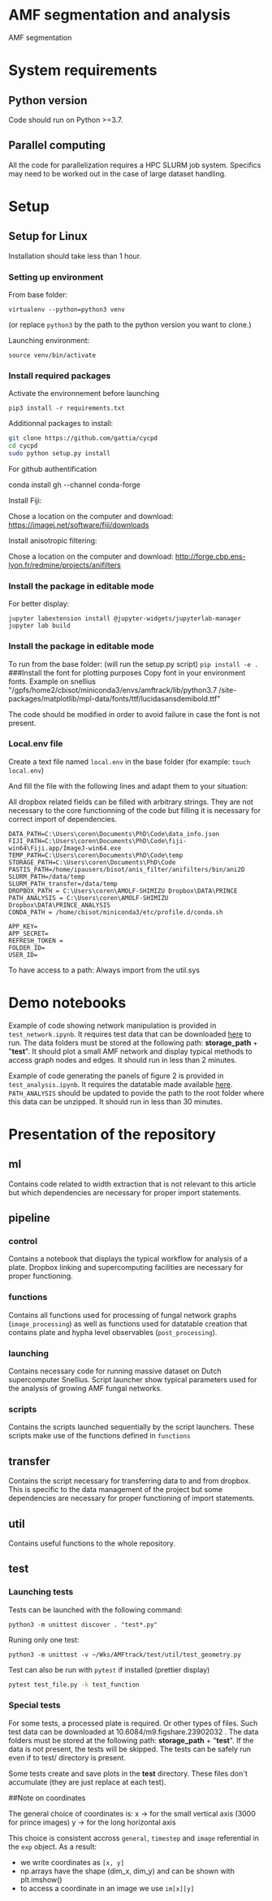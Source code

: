 # AMF segmentation and analysis
AMF segmentation

# System requirements

## Python version
Code should run on Python >=3.7.

## Parallel computing
All the code for parallelization requires a HPC SLURM job system. Specifics may need to be worked 
out in the case of large dataset handling.

# Setup


## Setup for Linux
Installation should take less than 1 hour.

### Setting up environment

From base folder:
```
virtualenv --python=python3 venv
```
(or replace `python3` by the path to the python version you want to clone.)

Launching environment:

```
source venv/bin/activate
```

### Install required packages

Activate the environnement before launching

`pip3 install -r requirements.txt`

Additionnal packages to install:

```bash
git clone https://github.com/gattia/cycpd
cd cycpd
sudo python setup.py install
```

For github authentification 

conda install gh --channel conda-forge 

Install Fiji:

Chose a location on the computer and download:
https://imagej.net/software/fiji/downloads

Install anisotropic filtering:

Chose a location on the computer and download:
http://forge.cbp.ens-lyon.fr/redmine/projects/anifilters

### Install the package in editable mode

For better display:

`jupyter labextension install @jupyter-widgets/jupyterlab-manager`
`jupyter lab build`

### Install the package in editable mode

To run from the base folder:
(will run the setup.py script)
`pip install -e .`
###Install the font for plotting purposes
Copy font in your environment fonts. Example on snellius "/gpfs/home2/cbisot/miniconda3/envs/amftrack/lib/python3.7
/site-packages/matplotlib/mpl-data/fonts/ttf/lucidasansdemibold.ttf"

The code should be modified in order to avoid failure in case the font is not present.

### Local.env file

Create a text file named `local.env` in the base folder
(for example: `touch local.env`)

And fill the file with the following lines and adapt them to your situation:

All dropbox related fields can be filled with arbitrary strings. They are not necessary to the core functionning of the code but filling it is necessary for correct import of dependencies.

```
DATA_PATH=C:\Users\coren\Documents\PhD\Code\data_info.json
FIJI_PATH=C:\Users\coren\Documents\PhD\Code\fiji-win64\Fiji.app/ImageJ-win64.exe
TEMP_PATH=C:\Users\coren\Documents\PhD\Code\temp
STORAGE_PATH=C:\Users\coren\Documents\PhD\Code
PASTIS_PATH=/home/ipausers/bisot/anis_filter/anifilters/bin/ani2D
SLURM_PATH=/data/temp
SLURM_PATH_transfer=/data/temp
DROPBOX_PATH = C:\Users\coren\AMOLF-SHIMIZU Dropbox\DATA\PRINCE
PATH_ANALYSIS = C:\Users\coren\AMOLF-SHIMIZU Dropbox\DATA\PRINCE_ANALYSIS
CONDA_PATH = /home/cbisot/miniconda3/etc/profile.d/conda.sh

APP_KEY=
APP_SECRET= 
REFRESH_TOKEN = 
FOLDER_ID=
USER_ID= 

```

To have access to a path: 
Always import from the util.sys

# Demo notebooks
Example of code showing network manipulation is provided in `test_network.ipynb`. It requires 
 test data that can be downloaded [here](10.6084/m9.figshare.23902032) to run.
The data folders must be stored at the following path:
**storage_path** + "**test**". It should plot a small AMF network and display typical methods
to access graph nodes and edges. It should run in less than 2 minutes.

Example of code generating the panels of figure 2
is provided in `test_analysis.ipynb`.
It requires the datatable made available 
[here](10.6084/m9.figshare.23902035).
`PATH_ANALYSIS` 
should be updated to povide the path to the 
root folder where this data can be unzipped.
It should run in less than 30 minutes.


# Presentation of the repository
## ml
Contains code related to width extraction that is not relevant 
to this article but which dependencies are necessary for proper import statements.

## pipeline
### control
Contains a notebook that displays the typical workflow 
for analysis of a plate.
Dropbox linking and supercomputing facilities are necessary
for proper functioning.
### functions
Contains all functions used for processing of fungal network
graphs (`image_processing`) as well as functions used for 
datatable creation that contains plate and hypha level observables (`post_processing`).

### launching
Contains necessary code for running massive dataset on 
Dutch supercomputer Snellius. Script launcher show typical parameters
used for the analysis of growing AMF fungal networks.

### scripts
Contains the scripts launched sequentially by the script launchers.
These scripts make use of the functions defined in `functions`

## transfer
Contains the script necessary for transferring data to and from dropbox.
This is specific to the data management of the project but some 
dependencies are necessary for proper functioning of import statements.

## util
Contains useful functions to the whole repository.

## test




### Launching tests
Tests can be launched with the following command:
```
python3 -m unittest discover . "test*.py"
```

Runing only one test:
```
python3 -m unittest -v ~/Wks/AMFtrack/test/util/test_geometry.py
```

Test can also be run with `pytest` if installed (prettier display)
```bash
pytest test_file.py -k test_function
```

### Special tests
For some tests, a processed plate is required. Or other types of files.
Such test data can be downloaded at 10.6084/m9.figshare.23902032 .
The data folders must be stored at the following path:
**storage_path** + "**test**".
If the data is not present, the tests will be skipped.
The tests can be safely run even if to test/ directory is present.

Some tests create and save plots in the **test** directory.
These files don't accumulate (they are just replace at each test).



##Note on coordinates

The general choice of coordinates is:
x -> for the small vertical axis (3000 for prince images)
y -> for the long horizontal axis

This choice is consistent accross `general`, `timestep` and `image` referential in the `exp` object.
As a result:
- we write coordinates as `[x, y]`
- np.arrays have the shape (dim_x, dim_y) and can be shown with plt.imshow()
- to access a coordinate in an image we use `im[x][y]`
